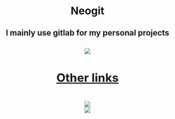 <div align="center">
  <h1>Neogit</h1>
  <h2>I mainly use gitlab for my personal projects<h2>
      <a href="" target= "blank"><img src="https://img.shields.io/gitlab/v/tag/TakenMC%2Ftakenmc?style=for-the-badge&logo=gitlab&label=TakenMC">
      
  <h2>Other links<h2>
    <a href="https://sakurajima.moe/@taken" target="blank"><img src="https://img.shields.io/mastodon/follow/110719192441732476?domain=https%3A%2F%2Fsakurajima.moe&style=for-the-badge&logo=mastodon&label=Mastodon"></a><br>
    <a href="https://x.com/igntakie" target="blank"><img src="https://img.shields.io/twitter/url?url=https%3A%2F%2Ftwitter.com%2FignTakie&style=for-the-badge&logo=x&label=Account"></a>
  </div>
